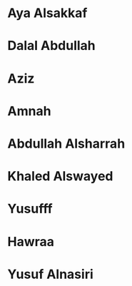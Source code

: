# Aya Alsakkaf

# Dalal Abdullah

# Aziz

# Amnah

# Abdullah Alsharrah
# Khaled Alswayed


# Yusufff

# Hawraa

# Yusuf Alnasiri
